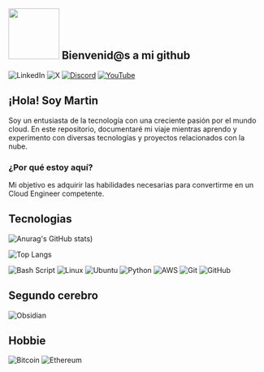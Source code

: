 ## <img src= "https://media1.giphy.com/media/v1.Y2lkPTc5MGI3NjExanB3MGpqcG1ibmw0N2hvZmI3MDN3cXJ6aGgxaXZpdmtweDc4aW4yayZlcD12MV9pbnRlcm5hbF9naWZfYnlfaWQmY3Q9cw/qfLVkAWJ1hlAfxdNEQ/giphy.webp" width= "100" /> Bienvenid@s a mi github

![LinkedIn](https://img.shields.io/badge/linkedin-%230077B5.svg?style=for-the-badge&logo=linkedin&logoColor=white)
![X](https://img.shields.io/badge/X-%23000000.svg?style=for-the-badge&logo=X&logoColor=white)
[![Discord](https://img.shields.io/badge/Discord-%235865F2.svg?style=for-the-badge&logo=discord&logoColor=white)](646016087992959006)
[![YouTube](https://img.shields.io/badge/YouTube-%23FF0000.svg?style=for-the-badge&logo=YouTube&logoColor=white)](https://www.youtube.com/@martinzalazar__)

## ¡Hola! Soy Martin
Soy un entusiasta de la tecnología con una creciente pasión por el mundo cloud. En este repositorio, documentaré mi viaje mientras aprendo y experimento con diversas tecnologías y proyectos relacionados con la nube.

### ¿Por qué estoy aquí?

Mi objetivo es adquirir las habilidades necesarias para convertirme en un Cloud Engineer competente.

## Tecnologias

![Anurag's GitHub stats](https://github-readme-stats.vercel.app/api?username=MartinZalazar&show_icons=true&theme=dark))

![Top Langs](https://github-readme-stats.vercel.app/api/top-langs/?username=MartinZalazar&layout=compact&theme=dark)

![Bash Script](https://img.shields.io/badge/bash_script-%23121011.svg?style=for-the-badge&logo=gnu-bash&logoColor=white)
![Linux](https://img.shields.io/badge/Linux-FCC624?style=for-the-badge&logo=linux&logoColor=black)
![Ubuntu](https://img.shields.io/badge/Ubuntu-E95420?style=for-the-badge&logo=ubuntu&logoColor=white)
![Python](https://img.shields.io/badge/python-3670A0?style=for-the-badge&logo=python&logoColor=ffdd54)
![AWS](https://img.shields.io/badge/AWS-%23FF9900.svg?style=for-the-badge&logo=amazon-aws&logoColor=white)
![Git](https://img.shields.io/badge/git-%23F05033.svg?style=for-the-badge&logo=git&logoColor=white)
![GitHub](https://img.shields.io/badge/github-%23121011.svg?style=for-the-badge&logo=github&logoColor=white)

## Segundo cerebro
![Obsidian](https://img.shields.io/badge/Obsidian-%23483699.svg?style=for-the-badge&logo=obsidian&logoColor=white)

## Hobbie
![Bitcoin](https://img.shields.io/badge/Bitcoin-000?style=for-the-badge&logo=bitcoin&logoColor=white)
![Ethereum](https://img.shields.io/badge/Ethereum-3C3C3D?style=for-the-badge&logo=Ethereum&logoColor=white)
